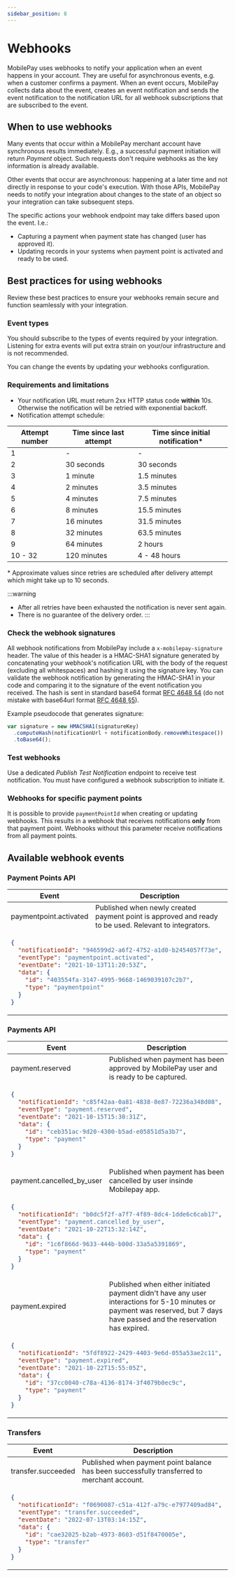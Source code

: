 ```yaml
---
sidebar_position: 8
---
```


# Webhooks

MobilePay uses webhooks to notify your application when an event happens in your account. They are useful for asynchronous events, e.g. when a customer confirms a payment. When an event occurs, MobilePay collects data about the event, creates an event notification and sends the event notification to the notification URL for all webhook subscriptions that are subscribed to the event.

## When to use webhooks

Many events that occur within a MobilePay merchant account have synchronous results immediately. E.g., a successful payment initiation will return _Payment_ object. Such requests don't require webhooks as the key information is already available.

Other events that occur are asynchronous: happening at a later time and not directly in response to your code's execution. With those APIs, MobilePay needs to notify your integration about changes to the state of an object so your integration can take subsequent steps.

The specific actions your webhook endpoint may take differs based upon the event. I.e.:

- Capturing a payment when payment state has changed (user has approved it).
- Updating records in your systems when payment point is activated and ready to be used.

## Best practices for using webhooks

Review these best practices to ensure your webhooks remain secure and function seamlessly with your integration.

### Event types

You should subscribe to the types of events required by your integration. Listening for extra events will put extra strain on your/our infrastructure and is not recommended.

You can change the events by updating your webhooks configuration.

### Requirements and limitations

* Your notification URL must return 2xx HTTP status code **within** 10s. Otherwise the notification will be retried with exponential backoff.
* Notification attempt schedule:

| Attempt number | Time since last attempt | Time since initial notification* |
| - | - | - |
| 1 | - | - |
| 2 | 30 seconds | 30 seconds |
| 3 | 1 minute | 1.5 minutes |
| 4 | 2 minutes | 3.5 minutes |
| 5 | 4 minutes | 7.5 minutes |
| 6 | 8 minutes | 15.5 minutes |
| 7 | 16 minutes | 31.5 minutes |
| 8 | 32 minutes | 63.5 minutes |
| 9 | 64 minutes | 2 hours |
| 10 - 32 | 120 minutes | 4 - 48 hours |

\* Approximate values since retries are scheduled after delivery attempt which might take up to 10 seconds.

:::warning
* After all retries have been exhausted the notification is never sent again.
* There is no guarantee of the delivery order.
:::

### Check the webhook signatures

All webhook notifications from MobilePay include a `x-mobilepay-signature` header. The value of this header is a HMAC-SHA1 signature generated by concatenating your webhook's notification URL with the body of the request (excluding all whitespaces) and hashing it using the signature key. You can validate the webhook notification by generating the HMAC-SHA1 in your code and comparing it to the signature of the event notification you received. The hash is sent in standard base64 format [RFC 4648 §4](https://datatracker.ietf.org/doc/html/rfc4648#section-4) (do not mistake with base64url format [RFC 4648 §5](https://datatracker.ietf.org/doc/html/rfc4648#section-5)).

Example pseudocode that generates signature:

```js
var signature = new HMACSHA1(signatureKey)
  .computeHash(notificationUrl + notificationBody.removeWhitespace())
  .toBase64();
```

### Test webhooks

Use a dedicated _Publish Test Notification_ endpoint to receive test notification. You must have configured a webhook subscription to initiate it.

### Webhooks for specific payment points

It is possible to provide `paymentPointId` when creating or updating webhooks. This results in a webhook that receives notifications **only** from that payment point. Webhooks without this parameter receive notifications from all payment points.

## Available webhook events

### Payment Points API

<table className="webhooks-table">
  <thead>
    <tr>
      <th>Event</th>
      <th>Description</th>
    </tr>
  </thead>
  <tbody>
    <tr>
      <td>paymentpoint.activated</td>
      <td> Published when newly created payment point is approved and ready to be used. Relevant to integrators. </td>
    </tr>
    <tr>
<td colSpan="2">

```json title="Request body example"
{
  "notificationId": "946599d2-a6f2-4752-a1d0-b2454057f73e",
  "eventType": "paymentpoint.activated",
  "eventDate": "2021-10-13T11:20:53Z",
  "data": {
    "id": "403554fa-3147-4995-9668-1469039107c2b7",
    "type": "paymentpoint"
  }
}
```

</td>
</tr>
</tbody>
</table>

### Payments API

<table className="webhooks-table">
    <thead>
        <tr>
            <th>Event</th>
            <th>Description</th>
        </tr>
    </thead>
<tbody>
<tr>
<td> payment.reserved </td>
<td> Published when payment has been approved by MobilePay user and is ready to be captured. </td>
</tr>
<tr>
<td colSpan="2">

```json title="Request body example"
{
  "notificationId": "c85f42aa-0a81-4838-8e87-72236a348d08",
  "eventType": "payment.reserved",
  "eventDate": "2021-10-15T15:30:31Z",
  "data": {
    "id": "ceb351ac-9d20-4300-b5ad-e05851d5a3b7",
    "type": "payment"
  }
}
```

</td>
</tr>
<tr>
<td> payment.cancelled_by_user </td>
<td> Published when payment has been cancelled by user insinde Mobilepay app. </td>
</tr>
<tr>
<td colSpan="2">

```json title="Request body example"
{
  "notificationId": "b0dc5f2f-a7f7-4f89-8dc4-1dde6c6cab17",
  "eventType": "payment.cancelled_by_user",
  "eventDate": "2021-10-22T15:32:14Z",
  "data": {
    "id": "1c6f866d-9633-444b-b00d-33a5a5391869",
    "type": "payment"
  }
}
```

</td>
</tr>
<tr>
<td> payment.expired </td>
<td> Published when either initiated payment didn't have any user interactions for 5-10 minutes or payment was reserved, but 7 days have passed and the reservation has expired. </td>
</tr>
<tr>
<td colSpan="2">

```json title="Request body example"
{
  "notificationId": "5fdf8922-2429-4403-9e6d-055a53ae2c11",
  "eventType": "payment.expired",
  "eventDate": "2021-10-22T15:55:05Z",
  "data": {
    "id": "37cc0040-c78a-4136-8174-3f4079b0ec9c",
    "type": "payment"
  }
}
```

</td>
</tr>
</tbody>
</table>

### Transfers

<table className="webhooks-table">
  <thead>
    <tr>
      <th>Event</th>
      <th>Description</th>
    </tr>
  </thead>
  <tbody>
    <tr>
      <td>transfer.succeeded</td>
      <td> Published when payment point balance has been successfully transferred to merchant account. </td>
    </tr>
    <tr>
<td colSpan="2">

```json title="Request body example"
{
  "notificationId": "f0690087-c51a-412f-a79c-e7977409ad84",
  "eventType": "transfer.succeeded",
  "eventDate": "2022-07-13T03:14:15Z",
  "data": {
    "id": "cae32025-b2ab-4973-8603-d51f8470005e",
    "type": "transfer"
  }
}
```

</td>
</tr>
</tbody>
</table>